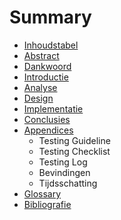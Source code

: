 # Summary

* [Inhoudstabel](SUMMARY.md)
* [Abstract](README.md)
* [Dankwoord](Scriptie/Dankwoord.md)
* [Introductie](Scriptie/Introductie.md)
* [Analyse](Scriptie/Analyse.md)
* [Design](Scriptie/Design.md)
* [Implementatie](Scriptie/Implementatie.md)
* [Conclusies](Scriptie/Technisch/Conclusies.md)
* [Appendices](Scriptie/Technisch/Appendices.md)
   * Testing Guideline
   * Testing Checklist
   * Testing Log
   * Bevindingen
   * Tijdsschatting
* [Glossary](GLOSSARY.md)
* [Bibliografie](Scriptie/Bibliografie.md)

